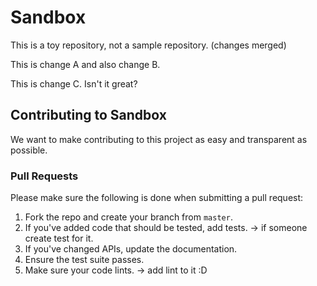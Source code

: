 # Sandbox

This is a toy repository, not a sample repository.
(changes merged)

This is change A and also change B.

This is change C. Isn't it great?

## Contributing to Sandbox

We want to make contributing to this project as easy and transparent as possible.

### Pull Requests

Please make sure the following is done when submitting a pull request:

1. Fork the repo and create your branch from `master`.
2. If you've added code that should be tested, add tests. -> if someone create test for it.
3. If you've changed APIs, update the documentation.
4. Ensure the test suite passes.
5. Make sure your code lints. -> add lint to it :D
